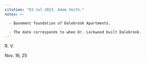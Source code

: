```yaml
---
citation: "03 Jul 2023, Adam Smith."
notes: >- 

  - Basement foundation of Dalebrook Apartments. 

  - The date corresponds to when Dr. Lockwood built Dalebrook.
---
```

R. V. 

Nov. 16, 25


